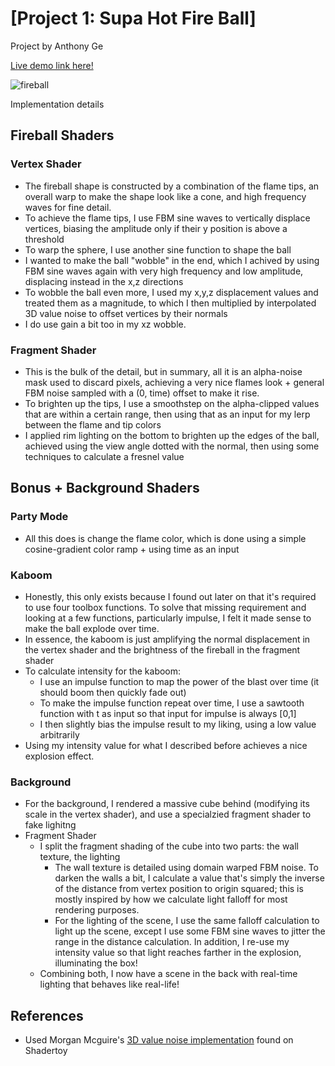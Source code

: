 
# [Project 1: Supa Hot Fire Ball]

Project by Anthony Ge

[Live demo link  here!](https://geant04.github.io/hw01-fireball/)

![fireball](/fireball.gif)

Implementation details

## Fireball Shaders
### Vertex Shader
- The fireball shape is constructed by a combination of the flame tips, an overall warp to make the shape look like a cone, and high frequency waves for fine detail.
- To achieve the flame tips, I use FBM sine waves to vertically displace vertices, biasing the amplitude only if their y position is above a threshold
- To warp the sphere, I use another sine function to shape the ball
- I wanted to make the ball "wobble" in the end, which I achived by using FBM sine waves again with very high frequency and low amplitude, displacing instead in the x,z directions
- To wobble the ball even more, I used my x,y,z displacement values and treated them as a magnitude, to which I then multiplied by interpolated 3D value noise to offset vertices by their normals
- I do use gain a bit too in my xz wobble.

### Fragment Shader
- This is the bulk of the detail, but in summary, all it is an alpha-noise mask used to discard pixels, achieving a very nice flames look + general FBM noise sampled with a (0, time) offset to make it rise.
- To brighten up the tips, I use a smoothstep on the alpha-clipped values that are within a certain range, then using that as an input for my lerp between the flame and tip colors
- I applied rim lighting on the bottom to brighten up the edges of the ball, achieved using the view angle dotted with the normal, then using some techniques to calculate a fresnel value

## Bonus + Background Shaders
### Party Mode
- All this does is change the flame color, which is done using a simple cosine-gradient color ramp + using time as an input
### Kaboom
- Honestly, this only exists because I found out later on that it's required to use four toolbox functions. To solve that missing requirement and looking at a few functions, particularly impulse, I felt it made sense to make the ball explode over time.
- In essence, the kaboom is just amplifying the normal displacement in the vertex shader and the brightness of the fireball in the fragment shader
- To calculate intensity for the kaboom:
  - I use an impulse function to map the power of the blast over time (it should boom then quickly fade out)
  - To make the impulse function repeat over time, I use a sawtooth function with t as input so that input for impulse is always [0,1]
  - I then slightly bias the impulse result to my liking, using a low value arbitrarily
- Using my intensity value for what I described before achieves a nice explosion effect.
### Background
- For the background, I rendered a massive cube behind (modifying its scale in the vertex shader), and use a specialzied fragment shader to fake lighitng
- Fragment Shader
  - I split the fragment shading of the cube into two parts: the wall texture, the lighting
    - The wall texture is detailed using domain warped FBM noise. To darken the walls a bit, I calculate a value that's simply the inverse of the distance from vertex position to origin squared; this is mostly inspired by how we calculate light falloff for most rendering purposes. 
    - For the lighting of the scene, I use the same falloff calculation to light up the scene, except I use some FBM sine waves to jitter the range in the distance calculation. In addition, I re-use my intensity value so that light reaches farther in the explosion, illuminating the box!
  - Combining both, I now have a scene in the back with real-time lighting that behaves like real-life!

## References
- Used Morgan Mcguire's [3D value noise implementation](https://www.shadertoy.com/view/4dS3Wd) found on Shadertoy 
